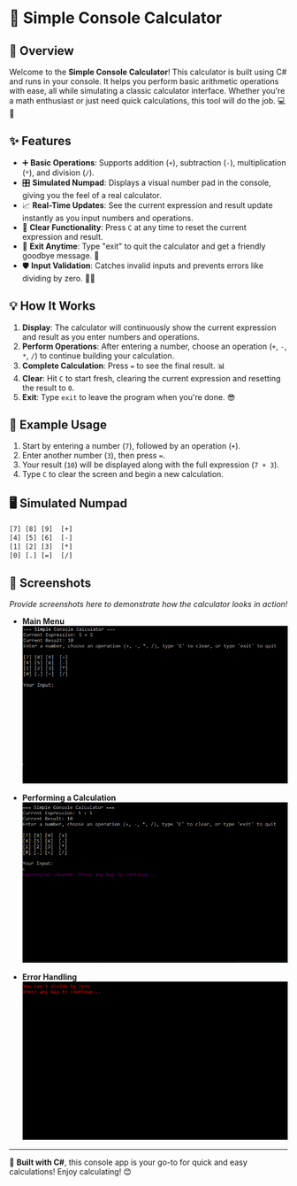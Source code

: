 ﻿# 🧮 Simple Console Calculator

## 🎉 Overview

Welcome to the **Simple Console Calculator**! This calculator is built using C# and runs in your console. It helps you perform basic arithmetic operations with ease, all while simulating a classic calculator interface. Whether you're a math enthusiast or just need quick calculations, this tool will do the job. 💻🔢

## ✨ Features

- ➕ **Basic Operations**: Supports addition (`+`), subtraction (`-`), multiplication (`*`), and division (`/`).
- 🎛️ **Simulated Numpad**: Displays a visual number pad in the console, giving you the feel of a real calculator.
- 📈 **Real-Time Updates**: See the current expression and result update instantly as you input numbers and operations.
- 🔄 **Clear Functionality**: Press `C` at any time to reset the current expression and result.
- 🏃 **Exit Anytime**: Type "exit" to quit the calculator and get a friendly goodbye message. 👋
- 🛡️ **Input Validation**: Catches invalid inputs and prevents errors like dividing by zero. 🚫➗

## 💡 How It Works

1. **Display**: The calculator will continuously show the current expression and result as you enter numbers and operations.
2. **Perform Operations**: After entering a number, choose an operation (`+`, `-`, `*`, `/`) to continue building your calculation.
3. **Complete Calculation**: Press `=` to see the final result. 📊
4. **Clear**: Hit `C` to start fresh, clearing the current expression and resetting the result to `0`.
5. **Exit**: Type `exit` to leave the program when you're done. 😎

## 🔢 Example Usage

1. Start by entering a number (`7`), followed by an operation (`+`).
2. Enter another number (`3`), then press `=`.
3. Your result (`10`) will be displayed along with the full expression (`7 + 3`).
4. Type `C` to clear the screen and begin a new calculation.

## 🖥️ Simulated Numpad

```plaintext
[7] [8] [9]  [+]
[4] [5] [6]  [-]
[1] [2] [3]  [*]
[0] [.] [=]  [/]
```

## 📸 Screenshots

_Provide screenshots here to demonstrate how the calculator looks in action!_  
- **Main Menu**
  ![Main Menu](https://github.com/JosueIsOffline/itla-programming1-exercises/blob/main/Practices%20%26%20Assignments/On%20my%20own%20account/SimpleCalculator/Screenshoots/Screeshoot%201.PNG)
  
- **Performing a Calculation**
  ![Performing a Calculation](https://github.com/JosueIsOffline/itla-programming1-exercises/blob/main/Practices%20%26%20Assignments/On%20my%20own%20account/SimpleCalculator/Screenshoots/Screeshoot%202.PNG)
  
- **Error Handling**
  ![Error Handling](https://github.com/JosueIsOffline/itla-programming1-exercises/blob/main/Practices%20%26%20Assignments/On%20my%20own%20account/SimpleCalculator/Screenshoots/Screeshoot%203.PNG)

---

🔧 **Built with C#**, this console app is your go-to for quick and easy calculations! Enjoy calculating! 😊
